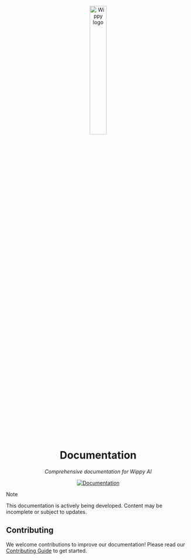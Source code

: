 <p align="center">
    <a href="https://wippy.ai" target="_blank">
        <picture>
            <source media="(prefers-color-scheme: dark)" srcset="https://github.com/wippyai/.github/blob/main/logo/wippy-text-dark.svg?raw=true">
            <img width="30%" align="center" src="https://github.com/wippyai/.github/blob/main/logo/wippy-text-light.svg?raw=true" alt="Wippy logo">
        </picture>
    </a>
</p>

<h1 align="center">Documentation</h1>

<p align="center">
    <em>Comprehensive documentation for Wippy AI</em>
</p>

<p align="center">
    <a href="https://wippyai.github.io/docs">
        <img src="https://img.shields.io/badge/Documentation-Live-blue?style=for-the-badge&logo=gitbook&logoColor=white" alt="Documentation">
    </a>
</p>

> [!NOTE]
> This documentation is actively being developed. Content may be incomplete or subject to updates.

## Contributing

We welcome contributions to improve our documentation! Please read our [Contributing Guide](.github/CONTRIBUTING.md) to get started.
